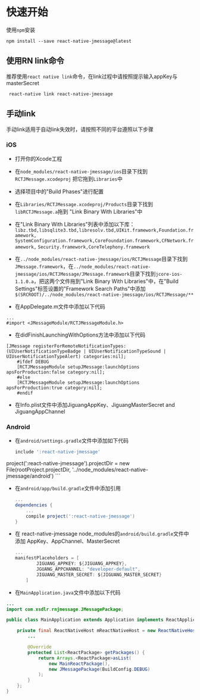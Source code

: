 # 快速开始
使用`npm`安装
```shell
npm install --save react-native-jmessage@latest
```
## 使用RN link命令
推荐使用`react native link`命令，在link过程中请按照提示输入appKey与masterSecret
```shell
 react-native link react-native-jmessage
```
## 手动link
手动link适用于自动link失效时，请按照不同的平台遵照以下步骤
### iOS

* 打开你的Xcode工程

* 在`node_modules/react-native-jmessage/ios`目录下找到`RCTJMessage.xcodeproj` 把它拖到`Libraries`中

* 选择项目中的"Build Phases"进行配置

* 在`Libraries/RCTJMessage.xcodeproj/Products`目录下找到`libRCTJMessage.a`拖到 "Link Binary With Libraries"中

* 在"Link Binary With Libraries"列表中添加以下库：
`libz.tbd,libsqlite3.tbd,libresolv.tbd,UIKit.framework,Foundation.framework,`
`SystemConfiguration.framework,CoreFoundation.framework,CFNetwork.framework,`
`Security.framework,CoreTelephony.framework`

* 在`../node_modules/react-native-jmessage/ios/RCTJMessage`目录下找到`JMessage.framework`，在`../node_modules/react-native-jmessage/ios/RCTJMessage/JMessage.framework`目录下找到`jcore-ios-1.1.0.a`，把这两个文件拖到"Link Binary With Libraries"中，在"Build Settings"标签设置的"Framework Search Paths"中添加`$(SRCROOT)/../node_modules/react-native-jmessage/ios/RCTJMessage/**`

* 在AppDelegate.m文件中添加以下代码 
```objectiv-c
...
#import <JMessageModule/RCTJMessageModule.h>
```

* 在didFinishLaunchingWithOptions方法中添加以下代码
```objectiv-c
[JMessage registerForRemoteNotificationTypes:(UIUserNotificationTypeBadge | UIUserNotificationTypeSound | UIUserNotificationTypeAlert) categories:nil];
	#ifdef DEBUG
	[RCTJMessageModule setupJMessage:launchOptions apsForProduction:false category:nil];
	#else
	[RCTJMessageModule setupJMessage:launchOptions apsForProduction:true category:nil];
	#endif
```

* 在Info.plist文件中添加JiguangAppKey、JiguangMasterSecret and JiguangAppChannel

### Android

* 在`android/settings.gradle`文件中添加如下代码

    ```gradle
    include ':react-native-jmessage'
project(':react-native-jmessage').projectDir = new File(rootProject.projectDir, '../node_modules/react-native-jmessage/android')
    ```

* 在`android/app/build.gradle`文件中添加引用

    ```gradle
    ...
    dependencies {
        ...
        compile project(':react-native-jmessage')
    }
    ```
* 在 react-native-jmessage node_modules的`android/build.gradle`文件中添加 AppKey、AppChannel、MasterSecret

    ```gradle
    ...
  manifestPlaceholders = [
            JIGUANG_APPKEY: ${JIGUANG_APPKEY},
            JGUANG_APPCHANNEL: "developer-default",
            JIGUANG_MASTER_SECRET: ${JIGUANG_MASTER_SECRET}
        ]
    ```
* 在`MainApplication.java`文件中添加以下代码

```java
...
import com.xsdlr.rnjmessage.JMessagePackage;

public class MainApplication extends Application implements ReactApplication {

    private final ReactNativeHost mReactNativeHost = new ReactNativeHost(this) {
        ...

        @Override
        protected List<ReactPackage> getPackages() {
            return Arrays.<ReactPackage>asList(
                new MainReactPackage(),
                new JMessagePackage(BuildConfig.DEBUG)
            );
        }
    };
}
```

